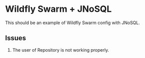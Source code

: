 # Wildfly Swarm + JNoSQL

This should be an example of Wildfly Swarm config with JNoSQL.

## Issues

1. The user of Repository is not working properly.